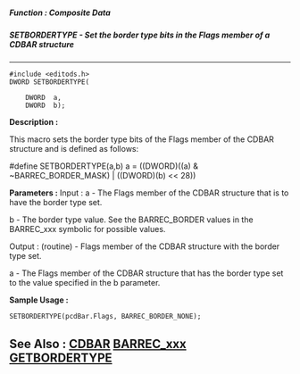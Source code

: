 ##### Function : Composite Data
##### SETBORDERTYPE - Set the border type bits in the Flags member of a CDBAR structure
---
```
#include <editods.h>
DWORD SETBORDERTYPE(

	DWORD  a,
	DWORD  b);
```
**Description :**

This macro sets the border type bits of the Flags member of the CDBAR structure 
and is defined as follows:

#define SETBORDERTYPE(a,b) a = ((DWORD)((a) & ~BARREC_BORDER_MASK) | 
((DWORD)(b) << 28))

**Parameters :**
Input :
a  -  The Flags member of the CDBAR structure that is to have the border type set.

b  -  The border type value.  See the BARREC_BORDER values in the BARREC_xxx symbolic for possible values.

Output :
(routine)  -  Flags member of the CDBAR structure with the border type set.


a  -  The Flags member of the CDBAR structure that has the border type set to the value specified in the b parameter.


**Sample Usage :**
```
SETBORDERTYPE(pcdBar.Flags, BARREC_BORDER_NONE);
```
**See Also :**
[CDBAR](/reference/Data/CDBAR)
[BARREC_xxx](/reference/Symb/BARREC_xxx)
[GETBORDERTYPE](/reference/Func/GETBORDERTYPE)
---
